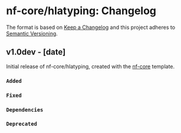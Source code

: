 # nf-core/hlatyping: Changelog

The format is based on [Keep a Changelog](https://keepachangelog.com/en/1.0.0/)
and this project adheres to [Semantic Versioning](https://semver.org/spec/v2.0.0.html).

## v1.0dev - [date]

Initial release of nf-core/hlatyping, created with the [nf-core](https://nf-co.re/) template.

### `Added`

### `Fixed`

### `Dependencies`

### `Deprecated`
